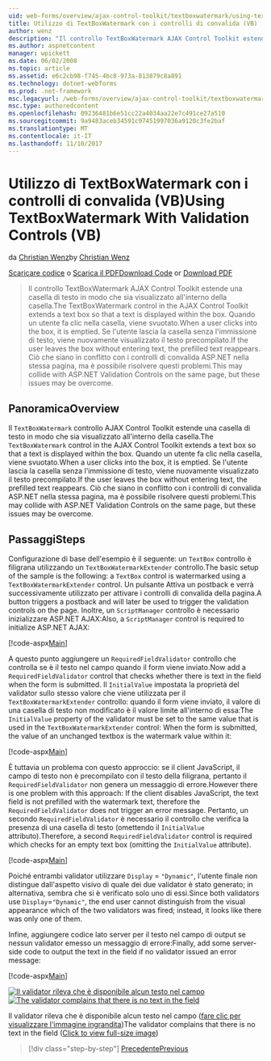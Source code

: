 ```yaml
---
uid: web-forms/overview/ajax-control-toolkit/textboxwatermark/using-textboxwatermark-with-validation-controls-vb
title: Utilizzo di TextBoxWatermark con i controlli di convalida (VB) | Documenti Microsoft
author: wenz
description: "Il controllo TextBoxWatermark AJAX Control Toolkit estende una casella di testo in modo che sia visualizzato all'interno della casella. Quando un utente fa clic nella casella, è possibile..."
ms.author: aspnetcontent
manager: wpickett
ms.date: 06/02/2008
ms.topic: article
ms.assetid: e6c2cb98-f745-4bc8-973a-813879c8a891
ms.technology: dotnet-webforms
ms.prod: .net-framework
msc.legacyurl: /web-forms/overview/ajax-control-toolkit/textboxwatermark/using-textboxwatermark-with-validation-controls-vb
msc.type: authoredcontent
ms.openlocfilehash: 09236481b6e51cc22a4034aa22e7c491ce27a510
ms.sourcegitcommit: 9a9483aceb34591c97451997036a9120c3fe2baf
ms.translationtype: MT
ms.contentlocale: it-IT
ms.lasthandoff: 11/10/2017
---
```

<a name="using-textboxwatermark-with-validation-controls-vb"></a><span data-ttu-id="13efe-104">Utilizzo di TextBoxWatermark con i controlli di convalida (VB)</span><span class="sxs-lookup"><span data-stu-id="13efe-104">Using TextBoxWatermark With Validation Controls (VB)</span></span>
====================
<span data-ttu-id="13efe-105">da [Christian Wenz](https://github.com/wenz)</span><span class="sxs-lookup"><span data-stu-id="13efe-105">by [Christian Wenz](https://github.com/wenz)</span></span>

<span data-ttu-id="13efe-106">[Scaricare codice](http://download.microsoft.com/download/9/3/f/93f8daea-bebd-4821-833b-95205389c7d0/TextBoxWatermark2.vb.zip) o [Scarica il PDF](http://download.microsoft.com/download/b/6/a/b6ae89ee-df69-4c87-9bfb-ad1eb2b23373/textboxwatermark2VB.pdf)</span><span class="sxs-lookup"><span data-stu-id="13efe-106">[Download Code](http://download.microsoft.com/download/9/3/f/93f8daea-bebd-4821-833b-95205389c7d0/TextBoxWatermark2.vb.zip) or [Download PDF](http://download.microsoft.com/download/b/6/a/b6ae89ee-df69-4c87-9bfb-ad1eb2b23373/textboxwatermark2VB.pdf)</span></span>

> <span data-ttu-id="13efe-107">Il controllo TextBoxWatermark AJAX Control Toolkit estende una casella di testo in modo che sia visualizzato all'interno della casella.</span><span class="sxs-lookup"><span data-stu-id="13efe-107">The TextBoxWatermark control in the AJAX Control Toolkit extends a text box so that a text is displayed within the box.</span></span> <span data-ttu-id="13efe-108">Quando un utente fa clic nella casella, viene svuotato.</span><span class="sxs-lookup"><span data-stu-id="13efe-108">When a user clicks into the box, it is emptied.</span></span> <span data-ttu-id="13efe-109">Se l'utente lascia la casella senza l'immissione di testo, viene nuovamente visualizzato il testo precompilato.</span><span class="sxs-lookup"><span data-stu-id="13efe-109">If the user leaves the box without entering text, the prefilled text reappears.</span></span> <span data-ttu-id="13efe-110">Ciò che siano in conflitto con i controlli di convalida ASP.NET nella stessa pagina, ma è possibile risolvere questi problemi.</span><span class="sxs-lookup"><span data-stu-id="13efe-110">This may collide with ASP.NET Validation Controls on the same page, but these issues may be overcome.</span></span>


## <a name="overview"></a><span data-ttu-id="13efe-111">Panoramica</span><span class="sxs-lookup"><span data-stu-id="13efe-111">Overview</span></span>

<span data-ttu-id="13efe-112">Il `TextBoxWatermark` controllo AJAX Control Toolkit estende una casella di testo in modo che sia visualizzato all'interno della casella.</span><span class="sxs-lookup"><span data-stu-id="13efe-112">The `TextBoxWatermark` control in the AJAX Control Toolkit extends a text box so that a text is displayed within the box.</span></span> <span data-ttu-id="13efe-113">Quando un utente fa clic nella casella, viene svuotato.</span><span class="sxs-lookup"><span data-stu-id="13efe-113">When a user clicks into the box, it is emptied.</span></span> <span data-ttu-id="13efe-114">Se l'utente lascia la casella senza l'immissione di testo, viene nuovamente visualizzato il testo precompilato.</span><span class="sxs-lookup"><span data-stu-id="13efe-114">If the user leaves the box without entering text, the prefilled text reappears.</span></span> <span data-ttu-id="13efe-115">Ciò che siano in conflitto con i controlli di convalida ASP.NET nella stessa pagina, ma è possibile risolvere questi problemi.</span><span class="sxs-lookup"><span data-stu-id="13efe-115">This may collide with ASP.NET Validation Controls on the same page, but these issues may be overcome.</span></span>

## <a name="steps"></a><span data-ttu-id="13efe-116">Passaggi</span><span class="sxs-lookup"><span data-stu-id="13efe-116">Steps</span></span>

<span data-ttu-id="13efe-117">Configurazione di base dell'esempio è il seguente: un `TextBox` controllo è filigrana utilizzando un `TextBoxWatermarkExtender` controllo.</span><span class="sxs-lookup"><span data-stu-id="13efe-117">The basic setup of the sample is the following: a `TextBox` control is watermarked using a `TextBoxWatermarkExtender` control.</span></span> <span data-ttu-id="13efe-118">Un pulsante Attiva un postback e verrà successivamente utilizzato per attivare i controlli di convalida della pagina.</span><span class="sxs-lookup"><span data-stu-id="13efe-118">A button triggers a postback and will later be used to trigger the validation controls on the page.</span></span> <span data-ttu-id="13efe-119">Inoltre, un `ScriptManager` controllo è necessario inizializzare ASP.NET AJAX:</span><span class="sxs-lookup"><span data-stu-id="13efe-119">Also, a `ScriptManager` control is required to initialize ASP.NET AJAX:</span></span>

[!code-aspx[Main](using-textboxwatermark-with-validation-controls-vb/samples/sample1.aspx)]

<span data-ttu-id="13efe-120">A questo punto aggiungere un `RequiredFieldValidator` controllo che controlla se è il testo nel campo quando il form viene inviato.</span><span class="sxs-lookup"><span data-stu-id="13efe-120">Now add a `RequiredFieldValidator` control that checks whether there is text in the field when the form is submitted.</span></span> <span data-ttu-id="13efe-121">Il `InitialValue` impostata la proprietà del validator sullo stesso valore che viene utilizzata per il `TextBoxWatermarkExtender` controllo: quando il form viene inviato, il valore di una casella di testo non modificato è il valore limite all'interno di essa:</span><span class="sxs-lookup"><span data-stu-id="13efe-121">The `InitialValue` property of the validator must be set to the same value that is used in the `TextBoxWatermarkExtender` control: When the form is submitted, the value of an unchanged textbox is the watermark value within it:</span></span>

[!code-aspx[Main](using-textboxwatermark-with-validation-controls-vb/samples/sample2.aspx)]

<span data-ttu-id="13efe-122">È tuttavia un problema con questo approccio: se il client JavaScript, il campo di testo non è precompilato con il testo della filigrana, pertanto il `RequiredFieldValidator` non genera un messaggio di errore.</span><span class="sxs-lookup"><span data-stu-id="13efe-122">However there is one problem with this approach: If the client disables JavaScript, the text field is not prefilled with the watermark text, therefore the `RequiredFieldValidator` does not trigger an error message.</span></span> <span data-ttu-id="13efe-123">Pertanto, un secondo `RequiredFieldValidator` è necessario il controllo che verifica la presenza di una casella di testo (omettendo il `InitialValue` attributo).</span><span class="sxs-lookup"><span data-stu-id="13efe-123">Therefore, a second `RequiredFieldValidator` control is required which checks for an empty text box (omitting the `InitialValue` attribute).</span></span>

[!code-aspx[Main](using-textboxwatermark-with-validation-controls-vb/samples/sample3.aspx)]

<span data-ttu-id="13efe-124">Poiché entrambi validator utilizzare `Display` = `"Dynamic"`, l'utente finale non distingue dall'aspetto visivo di quale dei due validator è stato generato; in alternativa, sembra che si è verificato solo uno di essi.</span><span class="sxs-lookup"><span data-stu-id="13efe-124">Since both validators use `Display`=`"Dynamic"`, the end user cannot distinguish from the visual appearance which of the two validators was fired; instead, it looks like there was only one of them.</span></span>

<span data-ttu-id="13efe-125">Infine, aggiungere codice lato server per il testo nel campo di output se nessun validator emesso un messaggio di errore:</span><span class="sxs-lookup"><span data-stu-id="13efe-125">Finally, add some server-side code to output the text in the field if no validator issued an error message:</span></span>

[!code-aspx[Main](using-textboxwatermark-with-validation-controls-vb/samples/sample4.aspx)]


<span data-ttu-id="13efe-126">[![Il validator rileva che è disponibile alcun testo nel campo](using-textboxwatermark-with-validation-controls-vb/_static/image2.png)](using-textboxwatermark-with-validation-controls-vb/_static/image1.png)</span><span class="sxs-lookup"><span data-stu-id="13efe-126">[![The validator complains that there is no text in the field](using-textboxwatermark-with-validation-controls-vb/_static/image2.png)](using-textboxwatermark-with-validation-controls-vb/_static/image1.png)</span></span>

<span data-ttu-id="13efe-127">Il validator rileva che è disponibile alcun testo nel campo ([fare clic per visualizzare l'immagine ingrandita](using-textboxwatermark-with-validation-controls-vb/_static/image3.png))</span><span class="sxs-lookup"><span data-stu-id="13efe-127">The validator complains that there is no text in the field ([Click to view full-size image](using-textboxwatermark-with-validation-controls-vb/_static/image3.png))</span></span>

>[!div class="step-by-step"]
[<span data-ttu-id="13efe-128">Precedente</span><span class="sxs-lookup"><span data-stu-id="13efe-128">Previous</span></span>](using-textboxwatermark-in-a-formview-vb.md)
